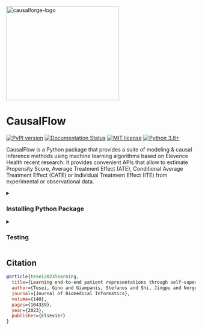 <img alt="causalforge-logo" class="causalforge-logo"  height="250" width="300"  src="https://raw.githubusercontent.com/anthem-ai/causalflow/main/logo.png">

# CausalFlow

[![PyPI version](https://badge.fury.io/py/causalforge.svg)](https://badge.fury.io/py/causalforge)
[![Documentation Status](https://readthedocs.org/projects/causalforge/badge/?version=latest)](https://causalforge.readthedocs.io/en/latest/?badge=latest)
[![MIT license](https://img.shields.io/badge/License-MIT-blue.svg)](https://lbesson.mit-license.org/)
[![Python 3.8+](https://img.shields.io/badge/python-3.8+-blue.svg)](https://www.python.org/downloads/release/python-380/)


CausalFlow is a Python package that provides a suite of modeling & causal inference methods using machine learning algorithms based on Elevence Health recent research. It provides convenient APIs that allow to estimate Propensity Score, Average Treatment Effect (ATE), Conditional Average Treatment Effect (CATE) or Individual Treatment Effect (ITE) 
from experimental or observational data.

<details>
  <summary> <H3>Installing Python Package</H3>  </summary>

We recommend to create a proper enviroment with tensorflow and pytorch 
installed. For example, for a local Mac enviroment without GPUs: 

```sh
conda env create -f env_mac.yml
conda activate causalflow
```

You can install it after cloning this repository, i.e.

```sh
git clone https://gitlab.com/gtesei/causalflow.git
cd causalflow
[sudo] pip install -e . [--trusted-host pypi.org --trusted-host files.pythonhosted.org]
```

or directly from the repository (development), i.e.

```sh
pip install --upgrade git+https://gitlab.com/gtesei/causalflow.git [--trusted-host pypi.org --trusted-host files.pythonhosted.org]
```

or directly from PyPI, i.e.

```sh
pip install causalflow
```

After installing you can import classes and methods, e.g.

```python
import causalflow
causalflow.__version__
'0.0.1'
```
</details>

<details>
  <summary> <H3>Testing</H3>  </summary>
  
```bash
cd tests
pytest --disable-warnings 
```

</details>

## Citation

```bibtex
@article{tesei2023learning,
  title={Learning end-to-end patient representations through self-supervised covariate balancing for causal treatment effect estimation},
  author={Tesei, Gino and Giampanis, Stefanos and Shi, Jingpu and Norgeot, Beau},
  journal={Journal of Biomedical Informatics},
  volume={140},
  pages={104339},
  year={2023},
  publisher={Elsevier}
}
```

